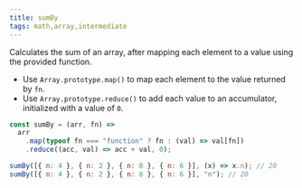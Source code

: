 ```yaml
---
title: sumBy
tags: math,array,intermediate
---
```


Calculates the sum of an array, after mapping each element to a value using the provided function.

- Use `Array.prototype.map()` to map each element to the value returned by `fn`.
- Use `Array.prototype.reduce()` to add each value to an accumulator, initialized with a value of `0`.

```js
const sumBy = (arr, fn) =>
  arr
    .map(typeof fn === "function" ? fn : (val) => val[fn])
    .reduce((acc, val) => acc + val, 0);
```

```js
sumBy([{ n: 4 }, { n: 2 }, { n: 8 }, { n: 6 }], (x) => x.n); // 20
sumBy([{ n: 4 }, { n: 2 }, { n: 8 }, { n: 6 }], "n"); // 20
```
